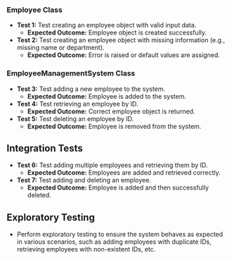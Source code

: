 ### Employee Class
- **Test 1:** Test creating an employee object with valid input data.
  - **Expected Outcome:** Employee object is created successfully.
- **Test 2:** Test creating an employee object with missing information (e.g., missing name or department).
  - **Expected Outcome:** Error is raised or default values are assigned.

### EmployeeManagementSystem Class
- **Test 3:** Test adding a new employee to the system.
  - **Expected Outcome:** Employee is added to the system.
- **Test 4:** Test retrieving an employee by ID.
  - **Expected Outcome:** Correct employee object is returned.
- **Test 5:** Test deleting an employee by ID.
  - **Expected Outcome:** Employee is removed from the system.

## Integration Tests

- **Test 6:** Test adding multiple employees and retrieving them by ID.
  - **Expected Outcome:** Employees are added and retrieved correctly.
- **Test 7:** Test adding and deleting an employee.
  - **Expected Outcome:** Employee is added and then successfully deleted.

## Exploratory Testing

- Perform exploratory testing to ensure the system behaves as expected in various scenarios, such as adding employees with duplicate IDs, retrieving employees with non-existent IDs, etc.
